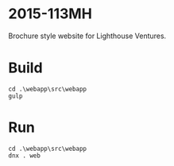 # 2015-113MH
Brochure style website for Lighthouse Ventures.

# Build 

```
cd .\webapp\src\webapp
gulp
```

# Run

```
cd .\webapp\src\webapp
dnx . web
```
